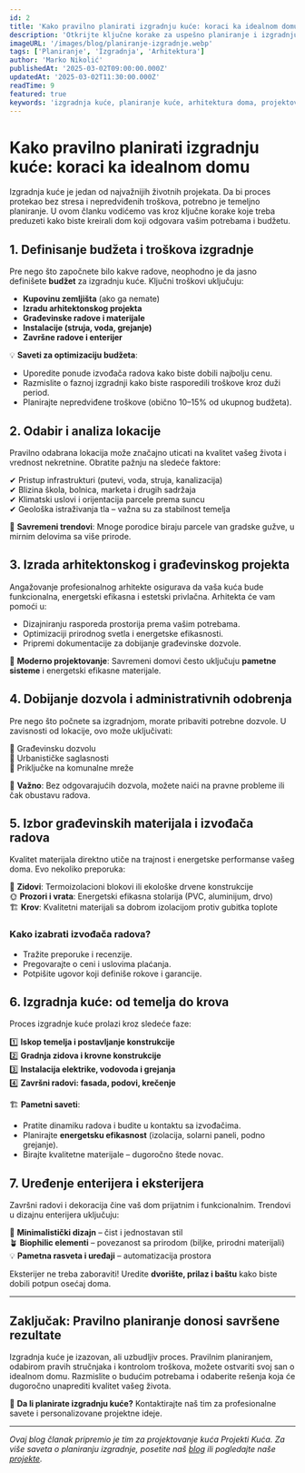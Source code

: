 ```yaml
---
id: 2
title: 'Kako pravilno planirati izgradnju kuće: koraci ka idealnom domu'
description: 'Otkrijte ključne korake za uspešno planiranje i izgradnju vašeg budućeg doma – od budžeta do finalnih detalja.'
imageURL: '/images/blog/planiranje-izgradnje.webp'
tags: ['Planiranje', 'Izgradnja', 'Arhitektura']
author: 'Marko Nikolić'
publishedAt: '2025-03-02T09:00:00.000Z'
updatedAt: '2025-03-02T11:30:00.000Z'
readTime: 9
featured: true
keywords: 'izgradnja kuće, planiranje kuće, arhitektura doma, projektovanje kuće, budžet za kuću'
---
```


# Kako pravilno planirati izgradnju kuće: koraci ka idealnom domu

Izgradnja kuće je jedan od najvažnijih životnih projekata. Da bi proces protekao bez stresa i nepredviđenih troškova, potrebno je temeljno planiranje. U ovom članku vodićemo vas kroz ključne korake koje treba preduzeti kako biste kreirali dom koji odgovara vašim potrebama i budžetu.

## 1. Definisanje budžeta i troškova izgradnje

Pre nego što započnete bilo kakve radove, neophodno je da jasno definišete **budžet** za izgradnju kuće. Ključni troškovi uključuju:

- **Kupovinu zemljišta** (ako ga nemate)
- **Izradu arhitektonskog projekta**
- **Građevinske radove i materijale**
- **Instalacije (struja, voda, grejanje)**
- **Završne radove i enterijer**

💡 **Saveti za optimizaciju budžeta**:

- Uporedite ponude izvođača radova kako biste dobili najbolju cenu.
- Razmislite o faznoj izgradnji kako biste rasporedili troškove kroz duži period.
- Planirajte nepredviđene troškove (obično 10–15% od ukupnog budžeta).

## 2. Odabir i analiza lokacije

Pravilno odabrana lokacija može značajno uticati na kvalitet vašeg života i vrednost nekretnine. Obratite pažnju na sledeće faktore:

✔ Pristup infrastrukturi (putevi, voda, struja, kanalizacija)  
✔ Blizina škola, bolnica, marketa i drugih sadržaja  
✔ Klimatski uslovi i orijentacija parcele prema suncu  
✔ Geološka istraživanja tla – važna su za stabilnost temelja

📍 **Savremeni trendovi**: Mnoge porodice biraju parcele van gradske gužve, u mirnim delovima sa više prirode.

## 3. Izrada arhitektonskog i građevinskog projekta

Angažovanje profesionalnog arhitekte osigurava da vaša kuća bude funkcionalna, energetski efikasna i estetski privlačna. Arhitekta će vam pomoći u:

- Dizajniranju rasporeda prostorija prema vašim potrebama.
- Optimizaciji prirodnog svetla i energetske efikasnosti.
- Pripremi dokumentacije za dobijanje građevinske dozvole.

🎯 **Moderno projektovanje**: Savremeni domovi često uključuju **pametne sisteme** i energetski efikasne materijale.

## 4. Dobijanje dozvola i administrativnih odobrenja

Pre nego što počnete sa izgradnjom, morate pribaviti potrebne dozvole. U zavisnosti od lokacije, ovo može uključivati:

📜 Građevinsku dozvolu  
📜 Urbanističke saglasnosti  
📜 Priključke na komunalne mreže

🛑 **Važno**: Bez odgovarajućih dozvola, možete naići na pravne probleme ili čak obustavu radova.

## 5. Izbor građevinskih materijala i izvođača radova

Kvalitet materijala direktno utiče na trajnost i energetske performanse vašeg doma. Evo nekoliko preporuka:

🏡 **Zidovi**: Termoizolacioni blokovi ili ekološke drvene konstrukcije  
🌞 **Prozori i vrata**: Energetski efikasna stolarija (PVC, aluminijum, drvo)  
🏗 **Krov**: Kvalitetni materijali sa dobrom izolacijom protiv gubitka toplote

### Kako izabrati izvođača radova?

- Tražite preporuke i recenzije.
- Pregovarajte o ceni i uslovima plaćanja.
- Potpišite ugovor koji definiše rokove i garancije.

## 6. Izgradnja kuće: od temelja do krova

Proces izgradnje kuće prolazi kroz sledeće faze:

1️⃣ **Iskop temelja i postavljanje konstrukcije**  
2️⃣ **Gradnja zidova i krovne konstrukcije**  
3️⃣ **Instalacija elektrike, vodovoda i grejanja**  
4️⃣ **Završni radovi: fasada, podovi, krečenje**

🏗 **Pametni saveti**:

- Pratite dinamiku radova i budite u kontaktu sa izvođačima.
- Planirajte **energetsku efikasnost** (izolacija, solarni paneli, podno grejanje).
- Birajte kvalitetne materijale – dugoročno štede novac.

## 7. Uređenje enterijera i eksterijera

Završni radovi i dekoracija čine vaš dom prijatnim i funkcionalnim. Trendovi u dizajnu enterijera uključuju:

🎨 **Minimalistički dizajn** – čist i jednostavan stil  
🪴 **Biophilic elementi** – povezanost sa prirodom (biljke, prirodni materijali)  
💡 **Pametna rasveta i uređaji** – automatizacija prostora

Eksterijer ne treba zaboraviti! Uredite **dvorište, prilaz i baštu** kako biste dobili potpun osećaj doma.

---

## Zaključak: Pravilno planiranje donosi savršene rezultate

Izgradnja kuće je izazovan, ali uzbudljiv proces. Pravilnim planiranjem, odabirom pravih stručnjaka i kontrolom troškova, možete ostvariti svoj san o idealnom domu. Razmislite o budućim potrebama i odaberite rešenja koja će dugoročno unaprediti kvalitet vašeg života.

🏡 **Da li planirate izgradnju kuće?** Kontaktirajte naš tim za profesionalne savete i personalizovane projektne ideje.

---

_Ovaj blog članak pripremio je tim za projektovanje kuća Projekti Kuća. Za više saveta o planiranju izgradnje, posetite naš [blog](/blog) ili pogledajte naše [projekte](/projekti-kuce)._
